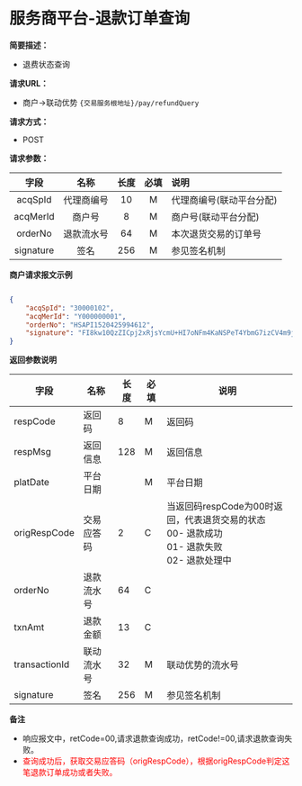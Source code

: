 # 服务商平台-退款订单查询
**简要描述：**
- 退费状态查询

**请求URL：** 
- 商户->联动优势
`{交易服务根地址}/pay/refundQuery`

**请求方式：**
- POST 

**请求参数：** 

|	字段	|	名称	|	长度	|	必填	|   说明|
|:--------:|:--------:|:--------:|:--------:|:--------|
|	acqSpId	|	代理商编号	|	10	|	M	|	代理商编号(联动平台分配)	|
|	acqMerId	|	商户号	|	8	|	M	|	商户号(联动平台分配)	|
|	orderNo	|	退款流水号	|	64	|	M	|	本次退货交易的订单号	|
|	signature	|	签名	|	256	|	M	|参见签名机制	|	|


 **商户请求报文示例**

```json

{
	"acqSpId": "30000102",
	"acqMerId": "Y000000001",
	"orderNo": "HSAPI1520425994612",
	"signature": "FI8kw10QzZICpj2xRjsYcmU+HI7oNFm4KaNSPeT4YbmG7izCV4m9jZJQ1gxkny0bt5xY8MZXXtzFeRR5KEyzp2YFYMC0AFjvsd/5HGlE6JxrVKNg/LhIba7aR7WMrX4FtEcmBm4ILMosgVhf665KgGtdHBuCd5qRfAs217iPWd0="
}

```

 **返回参数说明** 
 
|	字段	|	名称	|	长度	|	必填	|	说明	|
|----|----|----|----|----|
|	respCode	|	返回码	|	8	|	M	|	返回码	|
|	respMsg	|	返回信息	|	128	|	M	|	返回信息	|
|	platDate	|	平台日期	|		|	M	|	平台日期   |
|	origRespCode	|	交易应答码	|	2	|	C	|当返回码respCode为00时返回，代表退货交易的状态 </br> 00- 退款成功 </br>  01- 退款失败 </br> 02- 退款处理中	|
|	orderNo	|	退款流水号	|	64	|	C	| 	|
|	txnAmt	|	退款金额	|	13	|	C	| 	|
|	transactionId	|	联动流水号	|	32	|	M	|	联动优势的流水号|
|	signature	|	签名	|	256	|	M	|	参见签名机制	||

 **备注** 
- 响应报文中，retCode=00,请求退款查询成功，retCode!=00,请求退款查询失败。
- <span style="color:red">查询成功后，获取交易应答码（origRespCode），根据origRespCode判定这笔退款订单成功或者失败。</span>
